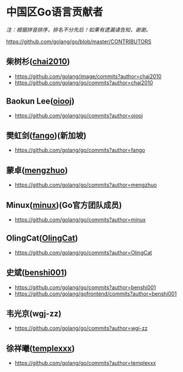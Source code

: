 # 中国区Go语言贡献者

*注：根据拼音排序，排名不分先后！如果有遗漏请告知，谢谢。*

https://github.com/golang/go/blob/master/CONTRIBUTORS

## 柴树杉([chai2010](https://github.com/chai2010))

- https://github.com/golang/image/commits?author=chai2010
- https://github.com/golang/go/commits?author=chai2010

## Baokun Lee([oiooj](https://github.com/oiooj))

- https://github.com/golang/go/commits?author=oiooj

## 樊虹剑([fango](https://github.com/fango))(新加坡)

- https://github.com/golang/go/commits?author=fango

## 蒙卓([mengzhuo](https://github.com/mengzhuo))

- https://github.com/golang/go/commits?author=mengzhuo

## Minux([minux](https://github.com/minux))(Go官方团队成员)

- https://github.com/golang/go/commits?author=minux

## OlingCat([OlingCat](https://github.com/OlingCat))

- https://github.com/golang/go/commits?author=OlingCat

## 史斌([benshi001](https://github.com/benshi001))

- https://github.com/golang/go/commits?author=benshi001
- https://github.com/golang/gofrontend/commits?author=benshi001

## 韦光京(wgj-zz)

- https://github.com/golang/go/commits?author=wgj-zz

## 徐祥曦([templexxx](https://github.com/templexxx))

- https://github.com/golang/go/commits?author=templexxx

<!--

## Zhou Peng([ctriple](https://github.com/ctriple))

- https://github.com/golang/go/commits?author=ctriple


cherry zhang  是google go core team的，

fannie zhang, wei xiao , eric fang都是arm中国的

----

Cherry Zhang <cherryyz@google.com>

Dev Zhoujun <dev.zhoujun@gmail.com>

Han-Wen Nienhuys <hanwen@google.com>
Hang Qian <hangqian90@gmail.com>

He Liu <liulonnie@gmail.com>

Hong Ruiqi <hongruiqi@gmail.com>

Hongfei Tan <feilengcui008@gmail.com>

Hu Keping <hukeping@huawei.com>

Jingcheng Zhang <diogin@gmail.com>
Jingguo Yao <yaojingguo@gmail.com>
Jiong Du <londevil@gmail.com>

Jiulong Wang <jiulongw@gmail.com>

Kun Li <likunarmstrong@gmail.com>

Sakeven Jiang <jc5930@sina.cn>

Wei Fu <fhfuwei@163.com>
Wei Guangjing <vcc.163@gmail.com>

Yu Heng Zhang <annita.zhang@cn.ibm.com>
Yu Xuan Zhang <zyxsh@cn.ibm.com>

Zheng Dayu <davidzheng23@gmail.com>
Zheng Xu <zheng.xu@arm.com>
Zhengyu He <hzy@google.com>
Zhongpeng Lin <zplin@uber.com>
Zhongtao Chen <chenzhongtao@126.com>
Zhongwei Yao <zhongwei.yao@arm.com>
Zhou Peng <p@ctriple.cn>

张嵩 <zs349596@gmail.com>
申习之 <bronze1man@gmail.com>

-->
